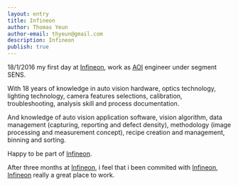 ```yaml
---
layout: entry
title: Infineon
author: Thomas Yeun
author-email: thyeun@gmail.com
description: Infineon
publish: true
---
```



18/1/2016 my first day at [Infineon], work as [AOI] engineer under segment SENS. 

With 18 years of knowledge in auto vision hardware, optics technology, lighting technology, camera features selections, calibration, troubleshooting, analysis skill and process documentation. 

And knowledge of auto vision application software, vision algorithm, data management (capturing, reporting and defect density), methodology (image processing and measurement concept), recipe creation and management, binning and sorting. 

Happy to be part of [Infineon].

After three months at [Infineon], i feel that i been commited with [Infineon], [Infineon] really a great place to work.

[Infineon]: http://www.infineon.com/
[AOI]: https://en.wikipedia.org/wiki/Automated_optical_inspection





